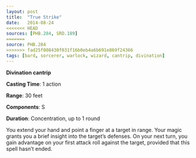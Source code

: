 ```yaml
---
layout: post
title:  "True Strike"
date:   2014-08-24
<<<<<<< HEAD
sources: [PHB.284, SRD.189]
=======
source: PHB.284
>>>>>>> fad25f008430f031f16b0eb4a6b691e869f24366
tags: [bard, sorcerer, warlock, wizard, cantrip, divination]
---
```


**Divination cantrip**

**Casting Time**: 1 action

**Range**: 30 feet

**Components**: S

**Duration**: Concentration, up to 1 round

You extend your hand and point a finger at a target in range. Your magic grants you a brief insight into the target’s defenses. On your next turn, you gain advantage on your first attack roll against the target, provided that this spell hasn’t ended.
